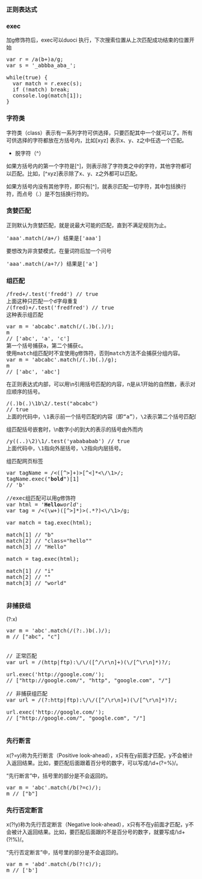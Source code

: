 ### 正则表达式


### exec
加g修饰符后，exec可以duoci 执行，下次搜索位置从上次匹配成功结束的位置开始
<pre>
var r = /a(b+)a/g;
var s = '_abbba_aba_';

while(true) {
  var match = r.exec(s);
  if (!match) break;
  console.log(match[1]);
}
</pre>

### 字符类
字符类（class）表示有一系列字符可供选择，只要匹配其中一个就可以了。所有可供选择的字符都放在方括号内，比如[xyz] 表示x、y、z之中任选一个匹配。

* 脱字符（^）

如果方括号内的第一个字符是[^]，则表示除了字符类之中的字符，其他字符都可以匹配。比如，[^xyz]表示除了x、y、z之外都可以匹配。

如果方括号内没有其他字符，即只有[^]，就表示匹配一切字符，其中包括换行符，而点号（.）是不包括换行符的。

### 贪婪匹配
正则默认为贪婪匹配，就是说最大可能的匹配，直到不满足规则为止。
<pre>
'aaa'.match(/a+/) 结果是['aaa']
</pre>
要想改为非贪婪模式，在量词符后加一个问号
<pre>
'aaa'.match(/a+?/) 结果是['a']
</pre>

### 组匹配
<pre>
/fred+/.test('fredd') // true
上面这种只匹配一个d字母重复
/(fred)+/.test('fredfred') // true
这种表示组匹配
</pre>
<pre>
var m = 'abcabc'.match(/(.)b(.)/);
m
// ['abc', 'a', 'c']
第一个括号捕获a，第二个捕获c。
使用match组匹配时不宜使用g修饰符，否则match方法不会捕获分组内容。
var m = 'abcabc'.match(/(.)b(.)/g);
m
// ['abc', 'abc']
</pre>
在正则表达式内部，可以用\n引用括号匹配的内容，n是从1开始的自然数，表示对应顺序的括号。
<pre>
/(.)b(.)\1b\2/.test("abcabc")
// true
上面的代码中，\1表示前一个括号匹配的内容（即“a”），\2表示第二个括号匹配的内容（即“b”）。
</pre>
组匹配括号嵌套时，\n数字小的到大的表示的括号由外而内
<pre>
/y((..)\2)\1/.test('yabababab') // true
上面代码中，\1指向外层括号，\2指向内层括号。
</pre>
组匹配网页标签
<pre>
var tagName = /<([^>]+)>[^<]*<\/\1>/;
tagName.exec("<b>bold</b>")[1]
// 'b'

//exec组匹配可以用g修饰符
var html = '<b class="hello">Hello</b><i>world</i>';
var tag = /<(\w+)([^>]*)>(.*?)<\/\1>/g;

var match = tag.exec(html);

match[1] // "b"
match[2] // "class="hello""
match[3] // "Hello"

match = tag.exec(html);

match[1] // "i"
match[2] // ""
match[3] // "world"

</pre>

### 非捕获组

(?:x)
<pre>
var m = 'abc'.match(/(?:.)b(.)/);
m // ["abc", "c"]


// 正常匹配
var url = /(http|ftp):\/\/([^/\r\n]+)(\/[^\r\n]*)?/;

url.exec('http://google.com/');
// ["http://google.com/", "http", "google.com", "/"]

// 非捕获组匹配
var url = /(?:http|ftp):\/\/([^/\r\n]+)(\/[^\r\n]*)?/;

url.exec('http://google.com/');
// ["http://google.com/", "google.com", "/"]

</pre>

### 先行断言
x(?=y)称为先行断言（Positive look-ahead），x只有在y前面才匹配，y不会被计入返回结果。比如，要匹配后面跟着百分号的数字，可以写成/\d+(?=%)/。

“先行断言”中，括号里的部分是不会返回的。
<pre>
var m = 'abc'.match(/b(?=c)/);
m // ["b"]
</pre>

### 先行否定断言
x(?!y)称为先行否定断言（Negative look-ahead），x只有不在y前面才匹配，y不会被计入返回结果。比如，要匹配后面跟的不是百分号的数字，就要写成/\d+(?!%)/。

“先行否定断言”中，括号里的部分是不会返回的。
<pre>
var m = 'abd'.match(/b(?!c)/);
m // ['b']
</pre>


